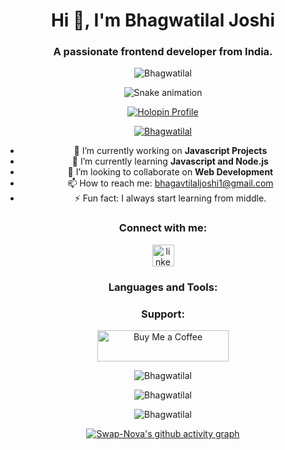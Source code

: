 <h1 align="center">Hi 👋, I'm Bhagwatilal Joshi</h1>
<h3 align="center">A passionate frontend developer from India.</h3>
<div align="center">

  <p align="center"> 
    <img src="https://komarev.com/ghpvc/?username=Bhagwatilal&label=Profile%20views&color=0e75b6&style=flat" alt="Bhagwatilal" /
  </p>

<p align="center">
  <img src="https://raw.githubusercontent.com/Bhagwatilal/Bhagwatilal/output/snake.svg" alt="Snake animation" />
</p>

  <p align="center">
    <a href="https://holopin.io/@bhagwatilal">
      <img src="https://holopin.me/bhagwatilal" alt="Holopin Profile">
    </a>
  </p>

  <p align="center"> 
    <a href="https://github.com/ryo-ma/github-profile-trophy">
      <img src="https://github-profile-trophy.vercel.app/?username=Bhagwatilal" alt="Bhagwatilal" />
    </a>
  </p>

  - 🔭 I’m currently working on **Javascript Projects**
  - 🌱 I’m currently learning **Javascript and Node.js**
  - 👯 I’m looking to collaborate on **Web Development**
  - 📫 How to reach me: [bhagavtilaljoshi1@gmail.com](mailto:bhagavtilaljoshi1@gmail.com)
  - ⚡ Fun fact: I always start learning from middle.

  <h3 align="center">Connect with me:</h3>
<p align="center">
<a href="https://linkedin.com/in/bhagwatilal-joshi-863b14264/" target="_blank">
  <img src="https://img.shields.io/static/v1?message=LinkedIn&logo=linkedin&label=&color=0077B5&logoColor=white&labelColor=&style=for-the-badge" height="35" alt="linkedin logo" />
  </a>

</p>

  <h3 align="center">Languages and Tools:</h3>
  <p align="center"> 
    <!-- Add your tools and languages icons here -->
  </p>

  <h3 align="center">Support:</h3>
  <p align="center">
    <a href="https://www.buymeacoffee.com/bhagwatilal">
      <img align="center" src="https://cdn.buymeacoffee.com/buttons/v2/default-yellow.png" height="50" width="210" alt="Buy Me a Coffee" />
    </a>
  </p>

  <p align="center">
    <img align="center" src="https://github-readme-stats.vercel.app/api/top-langs?username=Bhagwatilal&show_icons=true&locale=en&layout=compact" alt="Bhagwatilal" />
  </p>

  <p align="center">
    <img align="center" src="https://github-readme-stats.vercel.app/api?username=Bhagwatilal&show_icons=true&locale=en" alt="Bhagwatilal" />
    
  </p>

  <p align="center">
    <img align="center" src="https://github-readme-streak-stats.herokuapp.com/?user=Bhagwatilal&" alt="Bhagwatilal" />
  </p>

  

  [![Swap-Nova's github activity graph](https://github-readme-activity-graph.vercel.app/graph?username=Bhagwatilal&theme=react-dark&hide_border=true&area=true)](https://github.com/Bhagwatilal/github-readme-activity-graph)

 
</div>
